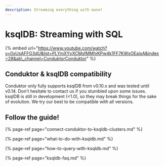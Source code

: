 ```yaml
---
description: Streaming everything with ease!
---
```


# ksqlDB: Streaming with SQL

{% embed url="https://www.youtube.com/watch?v=0xUsAFFG3dU&list=PLYmXYyXCMsfMMhiKPw4k1FF7KWxOEajsA&index=28&ab\_channel=ConduktorConduktor" %}

## Conduktor & ksqlDB compatibility

Conduktor only fully supports ksqlDB from v0.10.x and was tested until v0.14. Don't hesitate to contact us if you stumbled upon some issues. ksqlDB is still in development \(&lt;1.0\), so they may break things for the sake of evolution. We try our best to be compatible with all versions.

## Follow the guide!

{% page-ref page="connect-conduktor-to-ksqldb-clusters.md" %}

{% page-ref page="what-to-do-with-ksqldb.md" %}

{% page-ref page="how-to-query-with-ksqldb.md" %}

{% page-ref page="ksqldb-faq.md" %}



